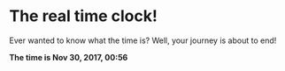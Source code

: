 # The real time clock!

Ever wanted to know what the time is? Well, your journey is about to end!

**The time is Nov 30, 2017, 00:56**